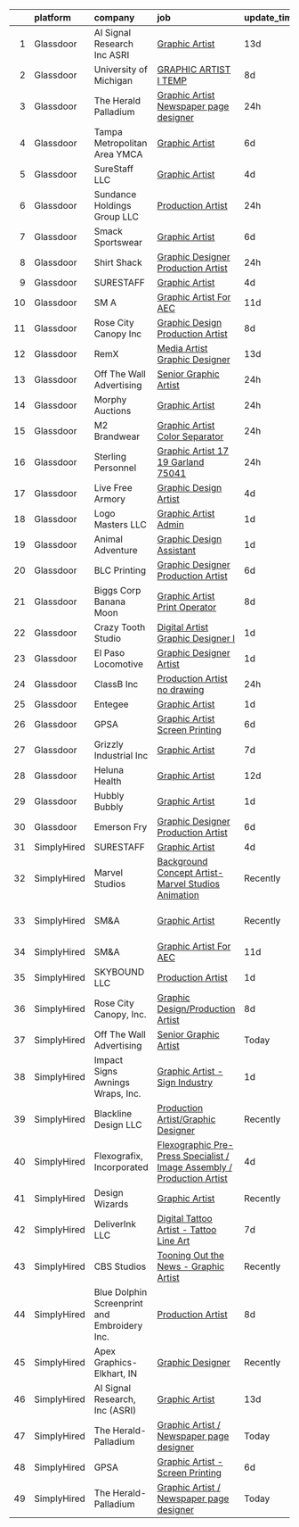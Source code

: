 

|    | platform    | company                                      | job                                                                                                                                                                                                                                                                                                                                                                                                                                                                                                                                                                                                                                                                                                                                                                                                                                                                                                                                                                                                                                                                                                                                                                                                                        | update_time   | location                   |
|---:|:------------|:---------------------------------------------|:---------------------------------------------------------------------------------------------------------------------------------------------------------------------------------------------------------------------------------------------------------------------------------------------------------------------------------------------------------------------------------------------------------------------------------------------------------------------------------------------------------------------------------------------------------------------------------------------------------------------------------------------------------------------------------------------------------------------------------------------------------------------------------------------------------------------------------------------------------------------------------------------------------------------------------------------------------------------------------------------------------------------------------------------------------------------------------------------------------------------------------------------------------------------------------------------------------------------------|:--------------|:---------------------------|
|  1 | Glassdoor   | AI Signal Research  Inc  ASRI                | [Graphic Artist](https://www.glassdoor.com/partner/jobListing.htm?pos=126&ao=1136043&s=58&guid=00000182aa9769228735162b2a2a5c77&src=GD_JOB_AD&t=SR&vt=w&cs=1_50679ba2&cb=1660719426165&jobListingId=1008051256004&jrtk=3-0-1gal9eqa9k26v801-1gal9eqarkcku800-5401c96bf0b35169-)                                                                                                                                                                                                                                                                                                                                                                                                                                                                                                                                                                                                                                                                                                                                                                                                                                                                                                                                            | 13d           | Dahlgren, VA               |
|  2 | Glassdoor   | University of Michigan                       | [GRAPHIC ARTIST I  TEMP ](https://www.glassdoor.com/partner/jobListing.htm?pos=127&ao=1136043&s=58&guid=00000182aa9769228735162b2a2a5c77&src=GD_JOB_AD&t=SR&vt=w&cs=1_c1ef5184&cb=1660719426165&jobListingId=1008061588645&jrtk=3-0-1gal9eqa9k26v801-1gal9eqarkcku800-697d28cfaa3953f4-)                                                                                                                                                                                                                                                                                                                                                                                                                                                                                                                                                                                                                                                                                                                                                                                                                                                                                                                                   | 8d            | Flint, MI                  |
|  3 | Glassdoor   | The Herald Palladium                         | [Graphic Artist   Newspaper page designer](https://www.glassdoor.com/partner/jobListing.htm?pos=105&ao=1110586&s=58&guid=00000182aa9769228735162b2a2a5c77&src=GD_JOB_AD&t=SR&vt=w&ea=1&cs=1_85d60a33&cb=1660719426162&jobListingId=1008073933660&cpc=217C45A42544DB93&jrtk=3-0-1gal9eqa9k26v801-1gal9eqarkcku800-62096e212025d3a6--6NYlbfkN0BLOz3R2tXC2mhUicuG5hSo7xRQA9kfEQniDPT2yh4WeRNJVoEZFR01TCwwwqBh1Y6vOSiAy0RAxGDJvOFJJaTnL_uhcgITD9zbL8z1jkW3llcv7QpfJxBhoUlxYDTSxCF6Mtk2LtjA0dsoVKnCgYGLuQKLIkxPy2RDLUUDNO8W2e5Dj9quGqo0UUEVxbKFCMjoFV4O3lYfkMR6J_PyTOsxtZBQoEzXRnRw9uql1tQ1IvenmMMr_FCEQb4xITRbh2BclsTBZ2y7IF3J8CywVP3e7I_568SodGfdg8jSTVf5vB4YXvU-uCgMfc-5-uUTzeLttvajagfd42j4gYLwkNppzYQEtlh3SmyeraM_PUT5JUk2MU2-EsAEu701cTjrtnIXcU1T9kZw9AuiVXPCL8V0DPT0YyG0ZmWhXSNOfzNxqOzPh76Nche3g5sGUlUkgCXW640v3IszsZx2IPCxD6AAx96-ZF4kv7wflxSazscsqMgswqD6-C0w4MZuO77gV80%3D)                                                                                                                                                                                                                                                                                                                                          | 24h           | Remote                     |
|  4 | Glassdoor   | Tampa Metropolitan Area YMCA                 | [Graphic Artist](https://www.glassdoor.com/partner/jobListing.htm?pos=118&ao=1136043&s=58&guid=00000182aa9769228735162b2a2a5c77&src=GD_JOB_AD&t=SR&vt=w&cs=1_5f774ff7&cb=1660719426165&jobListingId=1008064306602&jrtk=3-0-1gal9eqa9k26v801-1gal9eqarkcku800-cbb0d24ac3a16a5e-)                                                                                                                                                                                                                                                                                                                                                                                                                                                                                                                                                                                                                                                                                                                                                                                                                                                                                                                                            | 6d            | Tampa, FL                  |
|  5 | Glassdoor   | SureStaff LLC                                | [Graphic Artist](https://www.glassdoor.com/partner/jobListing.htm?pos=112&ao=1110586&s=58&guid=00000182aa9769228735162b2a2a5c77&src=GD_JOB_AD&t=SR&vt=w&cs=1_d45f8e29&cb=1660719426163&jobListingId=1008069457360&cpc=155EB9D5185558AF&jrtk=3-0-1gal9eqa9k26v801-1gal9eqarkcku800-180ca0deccac0e43--6NYlbfkN0BtjpuGbb5IWpuWnnxDa4b6ybAU806MaRYpkS6I63NKVyvd0FxttS4ltfZGuCzVtTPskn0p4n5nXNmKSfTLgqGGG6D6TjCHOIQKppHA_HaWF7t50M4flG_pH0phLvVJeWrNAMzNTCerXTq78MOxAlFUMpSgh0G2YiNBY2GW-qbjjCYigDqeZ4fcKPit-BwFB2YuPLezJrMQ55aKZ5J6DFsX0ezOd_txxmpeSfLRTV6a215-Au5tDLlix01mM19EwPClOmqBGbhvqsP6Cmz49R--E58WSweKuXoWBT1AexNLIeQrHSIIdlfQRrnb03GlCVFN82TPNmQgYW0XLeb6uZV32e7qNQ5Fk9LdFypskxbwKCQedtQkpSiZxUIrjbeWGvRKjfyXqiXJCqF-8OJnGYNn9WwEwcxuxCxsT_heITwEfAT7SQ_GjVgnqUiDtGRRziCV1IMoO7rl8DDJ_-whcH8ksHVM0u8eOdeRFabXOD44RblYX07XyWQbIpRSiJpN0yWVVXe4n8dJRuHKSRtAnV56UynRuyT5ClU2MWh85BvLRud71Pmojl2Uec9Uxdzi1JGSPCVQsuy_GnwrwGnaM1Ie)                                                                                                                                                                                                                                                                                       | 4d            | Coppell, TX                |
|  6 | Glassdoor   | Sundance Holdings Group  LLC                 | [Production Artist](https://www.glassdoor.com/partner/jobListing.htm?pos=128&ao=1136043&s=58&guid=00000182aa9769228735162b2a2a5c77&src=GD_JOB_AD&t=SR&vt=w&cs=1_27006be6&cb=1660719426165&jobListingId=1008075284724&jrtk=3-0-1gal9eqa9k26v801-1gal9eqarkcku800-736cfa1e9c8f5c95-)                                                                                                                                                                                                                                                                                                                                                                                                                                                                                                                                                                                                                                                                                                                                                                                                                                                                                                                                         | 24h           | Salt Lake City, UT         |
|  7 | Glassdoor   | Smack Sportswear                             | [Graphic Artist](https://www.glassdoor.com/partner/jobListing.htm?pos=120&ao=1136043&s=58&guid=00000182aa9769228735162b2a2a5c77&src=GD_JOB_AD&t=SR&vt=w&ea=1&cs=1_d5d1f58d&cb=1660719426165&jobListingId=1008065235900&jrtk=3-0-1gal9eqa9k26v801-1gal9eqarkcku800-320cca2b1488d5de-)                                                                                                                                                                                                                                                                                                                                                                                                                                                                                                                                                                                                                                                                                                                                                                                                                                                                                                                                       | 6d            | Redondo Beach, CA          |
|  8 | Glassdoor   | Shirt Shack                                  | [Graphic Designer Production Artist](https://www.glassdoor.com/partner/jobListing.htm?pos=103&ao=1110586&s=58&guid=00000182aa9769228735162b2a2a5c77&src=GD_JOB_AD&t=SR&vt=w&ea=1&cs=1_d6a16d4c&cb=1660719426162&jobListingId=1008074136712&cpc=E6B95A06C1BC174B&jrtk=3-0-1gal9eqa9k26v801-1gal9eqarkcku800-2e5b30a4402c6639--6NYlbfkN0BdDHiSlq2TKVYTvK036ioTcRDjelCKzvFOpLFiF--0ifFBawJxXnTBO-uD6-Na9G7GuWt9zMfJKNSrQLz4_vSV6IhvB3rtoRMRQA974LaPzFIW2nfHYLEv_tTsOvTXrgXodDB-76r4r9ulUL2XxPDbAQh4wntzZ_gdWl9ZWxW1pZvnSJkVm56nDXp-JtTmPWE-4mLUzYLOL-3ko2zezEtSK625X0fPT7IYjSpCbMkB7pZVr4e-u9FGhzoI2RjljnTMeGSmwBxbkARYQbgG6r-pXNkrO1GVVXgNv0xnrVepjM1lx7O5Ry-aupNsYNlX_6zlqUM_jKwu8mdAo1hKacyxWpowE29AQ-paUkjJcIBG-ZG9Yd6twrfIRhPmcz7_UOdDO26EO7eAHKJ0oPvF0JnUZuTQo5zbtuIzQPQqqv02MweQ0JSeCgn_5255IPF1Wvy-b71528avHRA1DBTczSYTuvIhZF0qumYfAqxGFEco6CLFVtBV3G2ZU6uN2VMIntS20Y1kDaFcyw%3D%3D)                                                                                                                                                                                                                                                                                                                                  | 24h           | Kearney, NE                |
|  9 | Glassdoor   | SURESTAFF                                    | [Graphic Artist](https://www.glassdoor.com/partner/jobListing.htm?pos=115&ao=1136043&s=58&guid=00000182aa9769228735162b2a2a5c77&src=GD_JOB_AD&t=SR&vt=w&cs=1_371de506&cb=1660719426164&jobListingId=1008069342132&jrtk=3-0-1gal9eqa9k26v801-1gal9eqarkcku800-d8f4f65c01e36971-)                                                                                                                                                                                                                                                                                                                                                                                                                                                                                                                                                                                                                                                                                                                                                                                                                                                                                                                                            | 4d            | Coppell, TX                |
| 10 | Glassdoor   | SM A                                         | [Graphic Artist For AEC](https://www.glassdoor.com/partner/jobListing.htm?pos=125&ao=1136043&s=58&guid=00000182aa9769228735162b2a2a5c77&src=GD_JOB_AD&t=SR&vt=w&cs=1_d6510ab8&cb=1660719426165&jobListingId=1008055459239&jrtk=3-0-1gal9eqa9k26v801-1gal9eqarkcku800-d589120802840b33-)                                                                                                                                                                                                                                                                                                                                                                                                                                                                                                                                                                                                                                                                                                                                                                                                                                                                                                                                    | 11d           | Remote                     |
| 11 | Glassdoor   | Rose City Canopy  Inc                        | [Graphic Design Production Artist](https://www.glassdoor.com/partner/jobListing.htm?pos=101&ao=1110586&s=58&guid=00000182aa9769228735162b2a2a5c77&src=GD_JOB_AD&t=SR&vt=w&ea=1&cs=1_ecf0d72b&cb=1660719426161&jobListingId=1008060947285&cpc=7C4254ED5020F855&jrtk=3-0-1gal9eqa9k26v801-1gal9eqarkcku800-3782c26b5b5fb666--6NYlbfkN0DXeegKveJsC0CnreRTpdIfnxGNgSKXw1EbCl3a2Ooxj8972eXX-kBEZRvro6liX9N2wCahomSR4WNtuqoY0ADRIuj4-7gaSU8wRCpTllzJBKrcS8aI1WQixDU0t2dUOzMsH-j2WiRoJKnX1El5gtoOEr3TMk01Rs_EPN11yiR473eOfgqMMQzTXCCPZiSUIMB5xK36titRA0uKHRKUn7omQZantHtM_qV7rbzUcshWmlrg25Wz7nls3i9Pkfpvs3HgI1W1pflUCfSHqQIgprzHlmQlcuS6znb2-tnI_9OmU6fYAkLm_Bm9KShwPPpN0aLyXtdWvd1PKEqJPcdunof-dcurFdbtAiKy-eU8gasRqy_MwchepnMlzTQF38n6te3FE1nW2QxHSTv5B1RtkJpof0mIrTLTO7MyfkZE8XTpADdyq3bkjWURaJaWryoBG7xLuSZmno9qsVq8mMC3oZs9LvuGjkZVEGUvT9wsoapVdCgXVWI6DMX0R6TKC6IYfho3nVGXZk5ahdpxf1wbHjY2)                                                                                                                                                                                                                                                                                                                                | 8d            | Eagle Bend, MN             |
| 12 | Glassdoor   | RemX                                         | [Media Artist  Graphic Designer ](https://www.glassdoor.com/partner/jobListing.htm?pos=113&ao=1110586&s=58&guid=00000182aa9769228735162b2a2a5c77&src=GD_JOB_AD&t=SR&vt=w&ea=1&cs=1_3c6e78cf&cb=1660719426164&jobListingId=1008049697127&cpc=3BA4CE39D5B5DEF5&jrtk=3-0-1gal9eqa9k26v801-1gal9eqarkcku800-f9f350c986f3d9c3--6NYlbfkN0CuHSGuDApGVPx9cXRLGO-izRoRBHVZoe6qYcOHefrkjjayppeLopH22wnTycBj1L4SU_zAvpLU0TMHs8YhxtnXgCum5CjH_1PVhYbjqEUYuPSzaK8PFxWlT7BfaV3RxXgqYXDlL0YwPuUijVRu-hP8xUHoMqi9PBDD97adys2ER7eL2yQ0g7mousuQhV4UQ5H-lNeQHlcAPF8DxVMPqkP7Qsx4ZfmfRQi1A9TlEY6E6ouCs2GoR9p95_m6gAVVK-_cS3t-VdkZlrpB3Z2fA0pp-Xc4AogeWV1guP83OWSneizh9WoYoF7rlKJyzRMT53tmTGI9FTF7XD6JFlRvy2JlFqZoVzjdhwaA80tfjdrceyE7dPGk8tHyuDHHk0v6Ro4hIdk2ER34Wwrt-qZPCu1J2H1rCfZEiAPT3R9s2haWYxquYIrbxkY7i77ruAOXf_H3QXpyvBS8kYqVA-WGYdFRIdNo47mT5dQEg0Qp7yr61JG70YGVazvriRozGb35McYecB75_T0jrWkpMu5qx6cTk-Fdok8-TU-JFkj661WMQKMWB50yhwceEQYix_DlSqN-lXcp7g-cSEsj6_LPTPye6UOCoFSgDkfjWFXw6iZUzVej0g82ff7BPEbyIenDNJn_fmb3BxwLPYf9zCz1pAph8VCyR1RvPTDa-JptB5z3Bsb86lWCoSC-Jkzxnla9-xfFSljTXPP3fTrqWFGQGl90UumJBw8PvlHgZ0O7TFD9WAiOQ8giK4i6pBt6w_zxuUq1pfunoxslhGy0F3EsWFQY8pE4KNPyb7fs5Zic5ikJU5G7de_b_VhZlEHWWI7bPfP6h3oz-7xTA11vE79iA9lj) | 13d           | Pasadena, CA               |
| 13 | Glassdoor   | Off The Wall Advertising                     | [Senior Graphic Artist](https://www.glassdoor.com/partner/jobListing.htm?pos=116&ao=1136043&s=58&guid=00000182aa9769228735162b2a2a5c77&src=GD_JOB_AD&t=SR&vt=w&ea=1&cs=1_80400ec2&cb=1660719426165&jobListingId=1008074182237&jrtk=3-0-1gal9eqa9k26v801-1gal9eqarkcku800-bb0c8c45c8feb309-)                                                                                                                                                                                                                                                                                                                                                                                                                                                                                                                                                                                                                                                                                                                                                                                                                                                                                                                                | 24h           | Fargo, ND                  |
| 14 | Glassdoor   | Morphy Auctions                              | [Graphic Artist](https://www.glassdoor.com/partner/jobListing.htm?pos=121&ao=1136043&s=58&guid=00000182aa9769228735162b2a2a5c77&src=GD_JOB_AD&t=SR&vt=w&ea=1&cs=1_7e367f68&cb=1660719426165&jobListingId=1008075094174&jrtk=3-0-1gal9eqa9k26v801-1gal9eqarkcku800-7cf4dbe0b22367ce-)                                                                                                                                                                                                                                                                                                                                                                                                                                                                                                                                                                                                                                                                                                                                                                                                                                                                                                                                       | 24h           | Denver, PA                 |
| 15 | Glassdoor   | M2 Brandwear                                 | [Graphic Artist   Color Separator](https://www.glassdoor.com/partner/jobListing.htm?pos=109&ao=1110586&s=58&guid=00000182aa9769228735162b2a2a5c77&src=GD_JOB_AD&t=SR&vt=w&ea=1&cs=1_075977dd&cb=1660719426163&jobListingId=1008073923082&cpc=48B9F4758953335C&jrtk=3-0-1gal9eqa9k26v801-1gal9eqarkcku800-f8d6275794ddb581--6NYlbfkN0Af7IH--f52cTUDwFMUanxXcd3NiV5wYJyzlyk1G5yREQl55-HAat8C1dsV_ESbMZ1hvHt-zXm1IPNjpAQWUq9hImiJKdeSLaMaHbUFAK5Tm6iv7oTX49TqLCn9xEV5pFOLw17yZ-P-B8Vfp0bckWq1AqoLYcKTw3Dani1XF9lKt4lVDyxuWuFWfq2RpzlW_YZ1m5eBAgDn4Jm1WmEYoC6VYlbXDZpiLm_qaiIPRBHEtcYgJpcPtL5CAZE3FLYE5TP5c7886GRjZuEcHUfqGK24iNHwfBpOn3_LTH8UAFinVEdTLwXAIIYsG9koUumCRtFQyFgawu-lUBndpGMCTOByL3SzmkkZEdYWTq2WoqUtdQKcHY82TGUs0QAbJ8LnzLW3-Rpz_EZYrwXbcuhObRvECc7UEuh0u7CrGJqwz1qGhcasFvwNRKhzZWvJAGBw6X6ErChfkfIZdUDhyd0Y4cx-pq2SMPcGHjmMVUILn693dBNCCAOUuzSmQ8Nl4tgZJDM%3D)                                                                                                                                                                                                                                                                                                                                                  | 24h           | Azusa, CA                  |
| 16 | Glassdoor   | Sterling Personnel                           | [Graphic Artist  17  19 Garland 75041](https://www.glassdoor.com/partner/jobListing.htm?pos=111&ao=1110586&s=58&guid=00000182aa9769228735162b2a2a5c77&src=GD_JOB_AD&t=SR&vt=w&ea=1&cs=1_c1dd3dff&cb=1660719426164&jobListingId=1008074103920&cpc=155EB9D5185558AF&jrtk=3-0-1gal9eqa9k26v801-1gal9eqarkcku800-cdcaa5f481724247--6NYlbfkN0D7SebZk-5vV62iyVC6UVkRBdv64qPthxR6ya4IZSXWcYIHld6vQKavWG109wzl294b3H9FBRDuxNaUfDwtxaDHX8TvW1LykzEXYGur0CAIVKiOVLq5z0AC0FJFov4Qjf7M8iBMFJiZVQuBYkV-s_GaLE4Wf901spgH-kKUG_rIwVqg0aEmg_slgYq6E1aMlBOqua9YsD1WtdoXcEA1V7pzubUN2LAyY2jLiHbBQVgAn_zIWxVdxLoUsGgHoHnNPkfpc6UPbNKDnbyTKpb37aOp0iVIIk3V_bX7-lDbSpAiHkb_ikRjRKWd-uuATsnAdN58vJBhelVjgjYx22z2l-loKy_8k3RkcGFaRK2PUiqTrW4piEEHiGrSeqeD96191gDQtB_pJF9isIslAF3PKVv-aHXuTCmORozOUvS8AYTWRcKNtJDwL-ZblBN_GIo5xLA4Nv25SfyjyNwQgv7zEkDiDdUTYk-WUdxtQRsZfcfIzKYxiI67msDlhKRzDbfJvhrzWPOJCClbfA%3D%3D)                                                                                                                                                                                                                                                                                                                                | 24h           | Garland, TX                |
| 17 | Glassdoor   | Live Free Armory                             | [Graphic Design Artist](https://www.glassdoor.com/partner/jobListing.htm?pos=108&ao=1110586&s=58&guid=00000182aa9769228735162b2a2a5c77&src=GD_JOB_AD&t=SR&vt=w&ea=1&cs=1_13b6a009&cb=1660719426163&jobListingId=1008068535149&cpc=C5F9C09AE97B3D2F&jrtk=3-0-1gal9eqa9k26v801-1gal9eqarkcku800-075df25d2c781826--6NYlbfkN0AqgjKcMgYhYso-8WHSGUSlk2fPMUDwU99PwkIkR-9wMf8EvGubSA40BfL2YsRVq6RjS09qZCztRKadNis0kj3PJo_85T_EwQ0Q75XiXY1K6WdnKnG0sZm9VbswMaDuixoF2tn8YnH7qFdkmAjqrkYI6yZN5SLrYs8DOuCu4Pp_q8sptAlzveRzYFy_Xj2VxUfoR-6daATtjBV0tgtaZbbV2J0k5FYX9sBCRVxW6qzoUcZ5m1D0PMht0l-Znc4ryDgACU8xdtkaswmG2uV-xnRE0HSawvr-HM0qYqxYDOMsF5KGDCysR6DtBgFMRa9Of5hYzd69VG8je1tk1WuDeAfglpcWAqL5HrBzaDdQwc0_7OWKzbRhVLf1790Kyg9WDqys634tIK0eDgVASt53wcHik-y7m-PkhDX8RZ7k6YoAzKvN9xOsU2kpX1Ccjf5F2Qkj5faRtIkxL3aF731PflCg_Gnsw-viKGiXstpo2_edWbs7R3gT7RB-EDdFGKyGnUiBRRbq14EcOA%3D%3D)                                                                                                                                                                                                                                                                                                                                               | 4d            | Melbourne, FL              |
| 18 | Glassdoor   | Logo Masters LLC                             | [Graphic Artist   Admin](https://www.glassdoor.com/partner/jobListing.htm?pos=129&ao=1136043&s=58&guid=00000182aa9769228735162b2a2a5c77&src=GD_JOB_AD&t=SR&vt=w&ea=1&cs=1_2e932872&cb=1660719426165&jobListingId=1008071898077&jrtk=3-0-1gal9eqa9k26v801-1gal9eqarkcku800-bfd5e9e034a249ab-)                                                                                                                                                                                                                                                                                                                                                                                                                                                                                                                                                                                                                                                                                                                                                                                                                                                                                                                               | 1d            | San Antonio, TX            |
| 19 | Glassdoor   | Animal Adventure                             | [Graphic Design Assistant](https://www.glassdoor.com/partner/jobListing.htm?pos=110&ao=1110586&s=58&guid=00000182aa9769228735162b2a2a5c77&src=GD_JOB_AD&t=SR&vt=w&ea=1&cs=1_792cba0d&cb=1660719426164&jobListingId=1008072043046&cpc=4B86475FAF393599&jrtk=3-0-1gal9eqa9k26v801-1gal9eqarkcku800-298a0f5251bde742--6NYlbfkN0CqTtfKULAIY8G3emtqEe2eFeDBhpSrE3Q9YXdTXeY-yGbcrwHx9gwFL3znltfjozJov6Keh5jIAonFdceE4dM9zOcec4scQoXrkmISCcqgw6SeWEZHwqZCJ7aY_e-krUL8g206TAzPhuIIW6-cV21aIvRIE6chqlf13D61LnI9JOQSMu58ojCNk9iysmKiXzeEyzdzU04qyRs7xUZoV4BpjZvcNJrJ01CgWwouTaKR3T3rlMbCdUB-FcvIDBB5P0brVqNbTkLfuzQlo9frRRNc5QglPv8z_MtDJfVWKooKKJKI4f2ZJWiD8AQx_0WTzVdcDQh8gscAxdI87XbwuxYlc6o1w8U0paJiKgr0guOiBCdBRTs7ElyFnTtzPTndi8DyFloBXXqdTFjumHpowKLwPlAz7LPJApk1Qvda-_znt7pmHvP_kI63FrlM1B_WyoKxcSf4h5Kfi7bFg4KwT-xOLVHmm_NuLW7fXf0bnDjDa4zzngUqB3nAVxXFZFpZrvA%3D)                                                                                                                                                                                                                                                                                                                                                          | 1d            | Hopkins, MN                |
| 20 | Glassdoor   | BLC Printing                                 | [Graphic Designer Production Artist](https://www.glassdoor.com/partner/jobListing.htm?pos=102&ao=1110586&s=58&guid=00000182aa9769228735162b2a2a5c77&src=GD_JOB_AD&t=SR&vt=w&ea=1&cs=1_403672bf&cb=1660719426162&jobListingId=1008065480226&cpc=23D1D7905F5E0EF7&jrtk=3-0-1gal9eqa9k26v801-1gal9eqarkcku800-12f8c791214728f2--6NYlbfkN0AuAjYKnBHsdkcMxrD7ZJITXxV72vImVt5xOyKRJQecNDAzsz2bnbm2Z3QsLQuYIV2rALX7g6driboS7CfCeTfCnUjst6XLUO1GDpuisSoVIyWQstKXM1INlLPt4ll1RyBk86MiEggEmBBleytsLejFcygDnYLYGxH6oJfAOUy76OJZFKHzXyeHp3NuxpBRK74Or94ilRf9172HsFN-e4BibJ70WYglaS-UffKR4QG_VRbHZ-ySOtQxtABMVUyyd8ADXuq1HnEdWu_wPCykxLVFf_Lds2WSIEqyfCehLYiK-hr4kFpom-UwDEDxFwaAd3uRBr9tPOz9v07KgdB6XUzfUZUMt1f6us96qKnKj4gRQR8I_D5mwqmndD2-w_Ftq9p9mcVR4uSnE8rlBVBDx0IKdZwy5xLSCVQR2JxmGG0RjhBSD7_tsDzZqqnP_rwmig73Hos57cX-ZfY-SGv3UNjpV4AcTP_HSQX1_2cmimRAo7bltrbCg2GcQq1zqgFUuPKfzPpLDAuf3GXUebc61fol)                                                                                                                                                                                                                                                                                                                              | 6d            | Tupelo, MS                 |
| 21 | Glassdoor   | Biggs Corp  Banana Moon                      | [Graphic Artist Print Operator](https://www.glassdoor.com/partner/jobListing.htm?pos=123&ao=1136043&s=58&guid=00000182aa9769228735162b2a2a5c77&src=GD_JOB_AD&t=SR&vt=w&ea=1&cs=1_e2b7239d&cb=1660719426165&jobListingId=1008060520534&jrtk=3-0-1gal9eqa9k26v801-1gal9eqarkcku800-5dcb40bf2e9bae23-)                                                                                                                                                                                                                                                                                                                                                                                                                                                                                                                                                                                                                                                                                                                                                                                                                                                                                                                        | 8d            | Ozark, AR                  |
| 22 | Glassdoor   | Crazy Tooth Studio                           | [Digital Artist   Graphic Designer I](https://www.glassdoor.com/partner/jobListing.htm?pos=119&ao=1136043&s=58&guid=00000182aa9769228735162b2a2a5c77&src=GD_JOB_AD&t=SR&vt=w&ea=1&cs=1_7e6d4a9a&cb=1660719426165&jobListingId=1008072475888&jrtk=3-0-1gal9eqa9k26v801-1gal9eqarkcku800-9a2afaa2f6414313-)                                                                                                                                                                                                                                                                                                                                                                                                                                                                                                                                                                                                                                                                                                                                                                                                                                                                                                                  | 1d            | Reno, NV                   |
| 23 | Glassdoor   | El Paso Locomotive                           | [Graphic Designer Artist](https://www.glassdoor.com/partner/jobListing.htm?pos=130&ao=1136043&s=58&guid=00000182aa9769228735162b2a2a5c77&src=GD_JOB_AD&t=SR&vt=w&cs=1_dffddd7a&cb=1660719426165&jobListingId=1008072753331&jrtk=3-0-1gal9eqa9k26v801-1gal9eqarkcku800-271a542d4e9e2e9a-)                                                                                                                                                                                                                                                                                                                                                                                                                                                                                                                                                                                                                                                                                                                                                                                                                                                                                                                                   | 1d            | El Paso, TX                |
| 24 | Glassdoor   | ClassB  Inc                                  | [Production Artist   no drawing](https://www.glassdoor.com/partner/jobListing.htm?pos=106&ao=1110586&s=58&guid=00000182aa9769228735162b2a2a5c77&src=GD_JOB_AD&t=SR&vt=w&ea=1&cs=1_a268346e&cb=1660719426162&jobListingId=1008073855529&cpc=82B3195DA92CAF92&jrtk=3-0-1gal9eqa9k26v801-1gal9eqarkcku800-bdf611b2ff79094f--6NYlbfkN0Bu0v2EuYhQMX8qGylBd2OdOHezyUUQzrXVF6Pyut4oLbBZhtAaef40bjVsMcGx4fIybJV85VCtu2yhkBxxZuMEwbpkbWDRryLbr_qOhZQLv6eFDiSutvGSaXyBHzfiJmm5VNTFmO6Xmb0-Zi2oR6N7Idvf2yUf25lB_JN-5JR66XeUbkkiPACPSJEYRh6fWk6CeMoP5XIYNUO31hIwPvW1yPz5BopWvKPpIv1Ddk_ERTAmn0jvjbJyK9seCfYP7vgoeB8doul0Wz4Ne0e-u0S1vJEMJerrg_EsOj12N3Wa2f-7MXiv7tmlBc1N-k-2X3SC0rwOcDOdTX2CfTORmwt2tXZMXhG0CKq_fa6BSlmS5OlvS2LQjGzL2hFi3n_Iv5LHi2cajXrb_CiZdimBct3DpJ5dpN0TREjCZh-DrgOgPHCJKxnR-0RLqtUx-h-lLrg4sfdaZIb8C9aaWUnRo4v1KCEOaFoQTQfwYuq5gPnvnTdvNCU_aJDQ)                                                                                                                                                                                                                                                                                                                                                                  | 24h           | Tampa, FL                  |
| 25 | Glassdoor   | Entegee                                      | [Graphic Artist](https://www.glassdoor.com/partner/jobListing.htm?pos=114&ao=1110586&s=58&guid=00000182aa9769228735162b2a2a5c77&src=GD_JOB_AD&t=SR&vt=w&ea=1&cs=1_1f82342f&cb=1660719426164&jobListingId=1008072113850&cpc=2CAED5C921A5F994&jrtk=3-0-1gal9eqa9k26v801-1gal9eqarkcku800-049f12305004752b--6NYlbfkN0D6OzZjpD_hbicRkMZwNNvvxSeL23iIfvaC4EytleQ8zDIpz0YQ5KbISa7_Zvw6kCy6SGmbJ28Q3Yvt3wjkf-NoJVqNJ7ytdKIlDcoN8UqFSbzRd9npxgaiPZQyjKfWxIoJHt8mCg7fNTmDvMNCjRpDRsCwa421gNr_y5jf6riH5N0SqZHHpvh1-cGlhcjQKlfWaaxblPZJYFKP6tCvdT9KRPfpulWcPEbaVvkEPW6KdVOS4ZcLZPg1OhKwW_GGr7-KIvK_ETOvKLKoeAnwKX5zGJOzZXDCMGMOt76aaW6CVnPl_-9XycH64prpA8WvsZ6da-c3JEGlxQ11hsuqsn5NkV3YyyQ2SAxVp-z3Zvb7T73qsx9KKGmCuhY5L67xWxFlrmRJ6GjSye8LT15W2nGXsGywmWpZMTxLvrd717VjB-egSNSlzuLY-J1ut2cj9XQswRt72qxFeJTlPQd8ESoL1qEW01UX_h01ms33NzIHm-8fGArqkhOU6Fa5UtDaeQ_jruONDuwsAA%3D%3D)                                                                                                                                                                                                                                                                                                                                                      | 1d            | Orlando, FL                |
| 26 | Glassdoor   | GPSA                                         | [Graphic Artist   Screen Printing](https://www.glassdoor.com/partner/jobListing.htm?pos=104&ao=1110586&s=58&guid=00000182aa9769228735162b2a2a5c77&src=GD_JOB_AD&t=SR&vt=w&ea=1&cs=1_1e91643d&cb=1660719426162&jobListingId=1008065058984&cpc=18E4F2D8CCA3E56E&jrtk=3-0-1gal9eqa9k26v801-1gal9eqarkcku800-ddca95a5f3772565--6NYlbfkN0Czardaj0_VtTEHHe0WlIx6ff_4WsBLiOdC4PVNoZsc-ChccKNOBLouDKNZxSaGWzoQODHqsu3AAW6Cig4MtbVlbMUEtM4ZKY5szUgl1_iyhRurQh_ugs0LeIVVr-MOulB6qmrQYsrl1faO7FbPS2bNX1AlaofA_OAbRpiEipRnRoybhKhXoiEgkNHzv0vXszeqMWc6vGgDrYw6n2Pf-tywpCao1iR6GfyEeSk1g8FNkh8E2NXoy7jW3RV8Jh2Ea_fnkvIGmQM5xw5RuyP7IoNuS9QMcpjDdNFzicU8cyPRqDcid7s0AIE_6rp4YlL6Ukar2f2jmcCMxhsY0zFn2Uq_iOMeYO-1VKWOkdwqtsqAh-92p-Z-NYTXOPTE9GofUdFo8Up0EBbxjW-8_EIGng-mSflCQmEb-iAHwHKLMutnBv97LbepiUSUc2buWRxqFmC-OrwxPwHvuZh585NmM-a3bb3uf6PRo7GXCgtxRNU3AtdiLnOuxcLjKC2lRO1jfcWuizdH1fCuIgPP8EOkw-iC)                                                                                                                                                                                                                                                                                                                                | 6d            | Pittsburgh, PA             |
| 27 | Glassdoor   | Grizzly Industrial Inc                       | [Graphic Artist](https://www.glassdoor.com/partner/jobListing.htm?pos=107&ao=1110586&s=58&guid=00000182aa9769228735162b2a2a5c77&src=GD_JOB_AD&t=SR&vt=w&ea=1&cs=1_5939a6ac&cb=1660719426163&jobListingId=1008063527356&cpc=84DBBAA61F05C438&jrtk=3-0-1gal9eqa9k26v801-1gal9eqarkcku800-fefadc42562213e8--6NYlbfkN0DawVYI7HD30P2QRuGef6EPPZz9uRqv1crKV32K73dEGO5VcqdAn2LDP-rBYfcdDy5U-Bx2kVdfC6iGyCVd20RkQkBABXBVJ0YhNJE682_ck5r3vyHEjZM7aAbfS955OAEAhnVyQTHTSsF6YPHFWIT0zeX7uM52CNO0MdJzp2FKRQEfbGumET4UJzUDk3bvDKTUbR2LnW9T_cPWMbYeIUzgT1StDN_cRtOHr4A7B2HpqDYIItykcGHcHRg6tDWmtbezIfZcz2ac5UWPWBsrhU1eOfTHV5WhKFCiQi9kRyuR2VpIkKRWfA0KevH6tCP5kUL9EJjvLzH0AuTAepvaTLaGG3Udsv5_zEC4pO_PdAlvMsTpHwybFMfbw1xEhAJk-afyxX4ydTfapgR-3p35M76tST1UFaHjdhciQ1maBHeqKfY4WQH-o3pAcmwXxEU3wyCHQsP5DcXS_IqMD9dwLV0R0Me1H2ovzH-5q5XsBg3iW2q0m52te00Z4Wc9pg6mzYkc9fGFDT1GoDV6QfJ0rUYSVo9uWAA6qwfsoorZliHAgcy_aUqvOg_uNo5TIhkJM8DiwTqQq7XrRMq-2Dxs4l9JmTwA60AMWGbBfq8e3WOkk7N9PjKDuN5Tb9K2tkLSi07RVLZto2wm22p4C4fbT_OkoVOIJv-KCFe4DeDPNEMiwQ1262lCiof7SIPAJwrKG8FK4FT8VcE_zWj4yRobRKkJsZiEG8_0tfl1VlmmsTU3njbUuqvpBXaX3TIdO2NUqNI%3D)                                                                                                    | 7d            | Bellingham, WA             |
| 28 | Glassdoor   | Heluna Health                                | [Graphic Artist](https://www.glassdoor.com/partner/jobListing.htm?pos=124&ao=1136043&s=58&guid=00000182aa9769228735162b2a2a5c77&src=GD_JOB_AD&t=SR&vt=w&cs=1_88af6ac3&cb=1660719426165&jobListingId=1008053409089&jrtk=3-0-1gal9eqa9k26v801-1gal9eqarkcku800-0a50f0af1f1d0e64-)                                                                                                                                                                                                                                                                                                                                                                                                                                                                                                                                                                                                                                                                                                                                                                                                                                                                                                                                            | 12d           | Los Angeles, CA            |
| 29 | Glassdoor   | Hubbly Bubbly                                | [Graphic Artist](https://www.glassdoor.com/partner/jobListing.htm?pos=117&ao=1136043&s=58&guid=00000182aa9769228735162b2a2a5c77&src=GD_JOB_AD&t=SR&vt=w&ea=1&cs=1_1990a5a7&cb=1660719426165&jobListingId=1008072109430&jrtk=3-0-1gal9eqa9k26v801-1gal9eqarkcku800-55701f95c392d32a-)                                                                                                                                                                                                                                                                                                                                                                                                                                                                                                                                                                                                                                                                                                                                                                                                                                                                                                                                       | 1d            | Moore, OK                  |
| 30 | Glassdoor   | Emerson Fry                                  | [Graphic Designer Production Artist](https://www.glassdoor.com/partner/jobListing.htm?pos=122&ao=1136043&s=58&guid=00000182aa9769228735162b2a2a5c77&src=GD_JOB_AD&t=SR&vt=w&ea=1&cs=1_a502f49c&cb=1660719426165&jobListingId=1008064990939&jrtk=3-0-1gal9eqa9k26v801-1gal9eqarkcku800-b119cf3a5534884f-)                                                                                                                                                                                                                                                                                                                                                                                                                                                                                                                                                                                                                                                                                                                                                                                                                                                                                                                   | 6d            | Lee, NH                    |
| 31 | SimplyHired | SURESTAFF                                    | [Graphic Artist](https://www.simplyhired.com/job/hGzj0ksEyu5oBikAFL4vfZ4AQdzpaDZmSPdfmGcMQUxeFrJbRqZ-qw?q=graphic+artist)                                                                                                                                                                                                                                                                                                                                                                                                                                                                                                                                                                                                                                                                                                                                                                                                                                                                                                                                                                                                                                                                                                  | 4d            | Coppell, TX                |
| 32 | SimplyHired | Marvel Studios                               | [Background Concept Artist- Marvel Studios Animation](https://www.simplyhired.com/job/qk_KWgxnk3jJGDxW7vJr6D1Hh3U12Fbc3-fFjamEvDU9hTF7b7cYfg?q=graphic+artist)                                                                                                                                                                                                                                                                                                                                                                                                                                                                                                                                                                                                                                                                                                                                                                                                                                                                                                                                                                                                                                                             | Recently      | Burbank, CA                |
| 33 | SimplyHired | SM&A                                         | [Graphic Artist](https://www.simplyhired.com/job/drsdry12tMjQVs2SfFbBT8B0bDh2C5WD0NA8-ZKI5zI8nc43F8P5Kg?q=graphic+artist)                                                                                                                                                                                                                                                                                                                                                                                                                                                                                                                                                                                                                                                                                                                                                                                                                                                                                                                                                                                                                                                                                                  | Recently      | San Diego, CA +4 locations |
| 34 | SimplyHired | SM&A                                         | [Graphic Artist For AEC](https://www.simplyhired.com/job/5CBNxdWS8s-GQYBBRb_PwFmc1Z8VCwNq1VuHHAm2zBNcCLh483gh5w?q=graphic+artist)                                                                                                                                                                                                                                                                                                                                                                                                                                                                                                                                                                                                                                                                                                                                                                                                                                                                                                                                                                                                                                                                                          | 11d           | Remote                     |
| 35 | SimplyHired | SKYBOUND LLC                                 | [Production Artist](https://www.simplyhired.com/job/dk4k6hgmio7l_k-L_39QdWg9uEYG8i4Tzhu4XKnWDF0iHXw8sfuX6g?q=graphic+artist)                                                                                                                                                                                                                                                                                                                                                                                                                                                                                                                                                                                                                                                                                                                                                                                                                                                                                                                                                                                                                                                                                               | 1d            | Remote                     |
| 36 | SimplyHired | Rose City Canopy, Inc.                       | [Graphic Design/Production Artist](https://www.simplyhired.com/job/fxJM8ZTC96-Btwll2MGmeUBjELYOaA5RUOfN2Ji5f4RJFOd_ZPS7oA?q=graphic+artist)                                                                                                                                                                                                                                                                                                                                                                                                                                                                                                                                                                                                                                                                                                                                                                                                                                                                                                                                                                                                                                                                                | 8d            | Eagle Bend, MN             |
| 37 | SimplyHired | Off The Wall Advertising                     | [Senior Graphic Artist](https://www.simplyhired.com/job/-n9HSyyvHv6IkhxBGVE-Z8NpzvUBbMPzBdBGV55TyfFrGlXd_ksqIA?q=graphic+artist)                                                                                                                                                                                                                                                                                                                                                                                                                                                                                                                                                                                                                                                                                                                                                                                                                                                                                                                                                                                                                                                                                           | Today         | Fargo, ND                  |
| 38 | SimplyHired | Impact Signs Awnings Wraps, Inc.             | [Graphic Artist -Sign Industry](https://www.simplyhired.com/job/-c6c58g5Kbfa4DPhv5XAa2A6ABwPP8slMAAIwEDM79cgsYgDna3G1g?q=graphic+artist)                                                                                                                                                                                                                                                                                                                                                                                                                                                                                                                                                                                                                                                                                                                                                                                                                                                                                                                                                                                                                                                                                   | 1d            | Sedalia, MO                |
| 39 | SimplyHired | Blackline Design LLC                         | [Production Artist/Graphic Designer](https://www.simplyhired.com/job/hcxMXxAK3-E-8bXvVLk3Dq6hfPJ9fPTNOwU6-PgEq02X1F60OEbNXw?q=graphic+artist)                                                                                                                                                                                                                                                                                                                                                                                                                                                                                                                                                                                                                                                                                                                                                                                                                                                                                                                                                                                                                                                                              | Recently      | Remote                     |
| 40 | SimplyHired | Flexografix, Incorporated                    | [Flexographic Pre-Press Specialist / Image Assembly / Production Artist](https://www.simplyhired.com/job/bz0oEgJfby4f-RdpI_JMI4ypoVfpQkFRzO4C_KdXua79GkJ3W7tZ6g?q=graphic+artist)                                                                                                                                                                                                                                                                                                                                                                                                                                                                                                                                                                                                                                                                                                                                                                                                                                                                                                                                                                                                                                          | 4d            | Carol Stream, IL           |
| 41 | SimplyHired | Design Wizards                               | [Graphic Artist](https://www.simplyhired.com/job/Fj22B8b-rS5W3jfEFft_Kqpk1WqOuzhbhVl8GGXWH2zePHELw7BPqQ?q=graphic+artist)                                                                                                                                                                                                                                                                                                                                                                                                                                                                                                                                                                                                                                                                                                                                                                                                                                                                                                                                                                                                                                                                                                  | Recently      | Bismarck, ND               |
| 42 | SimplyHired | DeliverInk LLC                               | [Digital Tattoo Artist - Tattoo Line Art](https://www.simplyhired.com/job/bN1yqjLyWHCS_YqJPCZy1kl1nru73ASS5SlZ6WXiJwtbAE7qBYGwUQ?q=graphic+artist)                                                                                                                                                                                                                                                                                                                                                                                                                                                                                                                                                                                                                                                                                                                                                                                                                                                                                                                                                                                                                                                                         | 7d            | Remote                     |
| 43 | SimplyHired | CBS Studios                                  | [Tooning Out the News - Graphic Artist](https://www.simplyhired.com/job/0pQPiGwDUOmF8ktGO_eR-k_RB_bJTRQIkGpOBWzrYL8NIbQie3eoNw?q=graphic+artist)                                                                                                                                                                                                                                                                                                                                                                                                                                                                                                                                                                                                                                                                                                                                                                                                                                                                                                                                                                                                                                                                           | Recently      | New York, NY               |
| 44 | SimplyHired | Blue Dolphin Screenprint and Embroidery Inc. | [Production Artist](https://www.simplyhired.com/job/0UuceCV1Ebp0POG1lM7zBTOLmL5fpU3GISMjvHh6GJAhjgAJFx0p5Q?q=graphic+artist)                                                                                                                                                                                                                                                                                                                                                                                                                                                                                                                                                                                                                                                                                                                                                                                                                                                                                                                                                                                                                                                                                               | 8d            | Somersworth, NH            |
| 45 | SimplyHired | Apex Graphics- Elkhart, IN                   | [Graphic Designer](https://www.simplyhired.com/job/qglcmHUN2IMR6qgix4SHXm5COfuiv93Y4GkvS_4mRDrC-Cz4a5yZLA?q=graphic+artist)                                                                                                                                                                                                                                                                                                                                                                                                                                                                                                                                                                                                                                                                                                                                                                                                                                                                                                                                                                                                                                                                                                | Recently      | Elkhart, IN                |
| 46 | SimplyHired | AI Signal Research, Inc (ASRI)               | [Graphic Artist](https://www.simplyhired.com/job/BWA37c_b6Hb_tdvjwNPcj3k5MDx1ldKg3wQkUfyO6NzI5TtUY1fl_Q?q=graphic+artist)                                                                                                                                                                                                                                                                                                                                                                                                                                                                                                                                                                                                                                                                                                                                                                                                                                                                                                                                                                                                                                                                                                  | 13d           | Dahlgren, VA               |
| 47 | SimplyHired | The Herald-Palladium                         | [Graphic Artist / Newspaper page designer](https://www.simplyhired.com/job/BfhouoKktYpPlfDx_I5h7YUM0GKI_92rIuSbKH292jr5oOKX4SYrqA?q=graphic+artist)                                                                                                                                                                                                                                                                                                                                                                                                                                                                                                                                                                                                                                                                                                                                                                                                                                                                                                                                                                                                                                                                        | Today         | Remote                     |
| 48 | SimplyHired | GPSA                                         | [Graphic Artist - Screen Printing](https://www.simplyhired.com/job/GNVvsWBqlsC1Gh_EjttaXGt2o7_HK70a0dyKCbZAGZbibz7KGPJCcw?q=graphic+artist)                                                                                                                                                                                                                                                                                                                                                                                                                                                                                                                                                                                                                                                                                                                                                                                                                                                                                                                                                                                                                                                                                | 6d            | Pittsburgh, PA             |
| 49 | SimplyHired | The Herald-Palladium                         | [Graphic Artist / Newspaper page designer](https://www.simplyhired.com/job/BfhouoKktYpPlfDx_I5h7YUM0GKI_92rIuSbKH292jr5oOKX4SYrqA?q=graphic+artist)                                                                                                                                                                                                                                                                                                                                                                                                                                                                                                                                                                                                                                                                                                                                                                                                                                                                                                                                                                                                                                                                        | Today         | Remote                     |